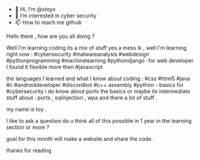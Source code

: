 - 👋 Hi, I’m @xtoyx
- 👀 I’m interested in cyber security
- 📫 How to reach me github


Hello there , how are you all doing ?



Well I'm learning coding  its a mix of stuff yes a mess ik , well I'm learning right now :
#cybersecurity 
#malwareanalysis 
#webdesign 
#pythonprogramming 
#machinelearning 
#pythondjango -for web developer I found it flexible more then #javascript 



the languages I learned and what I know 
about coding :
#css
#html5 
#java
#c 
#androiddeveloper 
#discordbot
#c++
assembly
#python - basics
for #cybersecurity i do know about ports the basics or maybe its intermediate stuff about : ports , sqlinjection , wpa and there a lot of stuff .

my name is toy .

 I like to ask a question do u think all of this possible in 1 year in the learning section or more ?

goal for this month will make a website and share the code .

thanks for reading 
